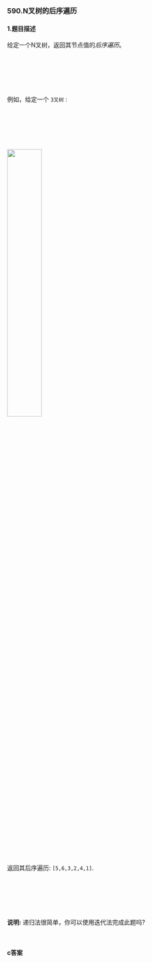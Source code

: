 ### 590.N叉树的后序遍历

#### 1.题目描述

<p>给定一个N叉树，返回其节点值的<em>后序遍历</em>。</p><br/><p>&nbsp;</p><br/><p>例如，给定一个&nbsp;<code>3叉树</code>&nbsp;:</p><br/><p>&nbsp;</p><br/><p><img src="/static/images/problemset/NaryTreeExample.png" style="height: 40%; width: 40%;"></p><br/><p>&nbsp;</p><br/><p>返回其后序遍历: <code>[5,6,3,2,4,1]</code>.</p><br/><p>&nbsp;</p><br/><p><strong>说明:</strong>&nbsp;递归法很简单，你可以使用迭代法完成此题吗?</p><br/>

#### c答案

```c

